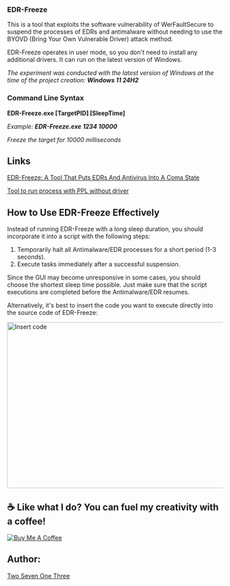 ### EDR-Freeze

This is a tool that exploits the software vulnerability of WerFaultSecure to suspend the processes of EDRs and antimalware without needing to use the BYOVD (Bring Your Own Vulnerable Driver) attack method.

EDR-Freeze operates in user mode, so you don't need to install any additional drivers. It can run on the latest version of Windows.

*The experiment was conducted with the latest version of Windows at the time of the project creation: __Windows 11 24H2__*

### Command Line Syntax

**EDR-Freeze.exe [TargetPID] [SleepTime]**

*Example: __EDR-Freeze.exe 1234 10000__*

*Freeze the target for 10000 milliseconds*

## Links

[EDR-Freeze: A Tool That Puts EDRs And Antivirus Into A Coma State](https://www.zerosalarium.com/2025/09/EDR-Freeze-Puts-EDRs-Antivirus-Into-Coma.html)

[Tool to run process with PPL without driver](https://github.com/TwoSevenOneT/CreateProcessAsPPL)

## How to Use EDR-Freeze Effectively

Instead of running EDR-Freeze with a long sleep duration, you should incorporate it into a script with the following steps:

1. Temporarily halt all Antimalware/EDR processes for a short period (1-3 seconds).
2. Execute tasks immediately after a successful suspension.

Since the GUI may become unresponsive in some cases, you should choose the shortest sleep time possible. Just make sure that the script executions are completed before the Antimalware/EDR resumes.

Alternatively, it's best to insert the code you want to execute directly into the source code of EDR-Freeze:

<img width="748" height="387" alt="Insert code" src="https://github.com/user-attachments/assets/1c6f8819-5a21-4cc4-b72f-ea00be0fd092" />


## ☕ Like what I do? You can fuel my creativity with a coffee!

[![Buy Me A Coffee](https://www.buymeacoffee.com/assets/img/custom_images/orange_img.png)](https://buymeacoffee.com/twosevenonethree)

## Author:

[Two Seven One Three](https://x.com/TwoSevenOneT)
